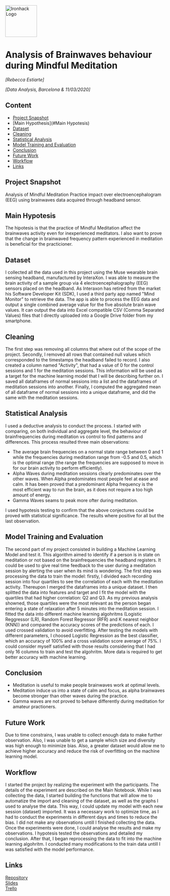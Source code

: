 <img src="https://bit.ly/2VnXWr2" alt="Ironhack Logo" width="100"/>

# Analysis of Brainwaves behaviour during Mindful Meditation
*[Rebecca Estiarte]*

*[Data Analysis, Barcelona & 11/03/2020]*

## Content
- [Project Snapshot](#project-snapshot)
- [Main Hypothesis](#Main Hypotesis)
- [Dataset](#dataset)
- [Cleaning](#cleaning)
- [Statistical Analysis](#analysis)
- [Model Training and Evaluation](#model-training-and-evaluation)
- [Conclusion](#conclusion)
- [Future Work](#future-work)
- [Workflow](#workflow)
- [Links](#links)

## Project Snapshot
Analysis of Mindful Meditation Practice impact over electroencephalogram (EEG) using brainwaves data acquired through headband sensor.

## Main Hypotesis
The hipotesis is that the practice of Mindful Meditation affect the brainwaves activity even for inexperienced meditators. I also want to prove that the change in brainwaved frequency pattern experienced in meditation is beneficial for the practicioner.

## Dataset
I collected all the data used in this project using the Muse wearable brain sensing headband, manufactured by InteraXon. I was able to measure the brain activity of a sample group via 4 electroencephalography (EEG) sensors placed on the headband. As Interaxon has retired from the market his Software Developer Kit (SDK), I used a third party app named "Mind Monitor" to retrieve the data. The app is able to process the EEG data and output a single combined average value for the five absolute brain wave values. It can output the data into Excel compatible CSV (Comma Separated Values) files that I directly uploaded into a Google Drive folder from my smartphone.

## Cleaning
The first step was removing all columns that where out of the scope of the project. Secondly, I removed all rows that contained null values which corresponded to the timestamps the headband failed to record. I also created a column named "Activity", that had a value of 0 for the control sessions and 1 for the meditation sessions. This information will be used as a target for the machine learning model that I will be describing further on. I saved all dataframes of normal sessions into a list and the dataframes of meditation sessions into another. Finally, I computed the aggregated mean of all dataframe of normal sessions into a unique dataframe, and did the same with the meditation sessions.

## Statistical Analysis
I used a deductive analysis to conduct the process. I started with comparing, on both individual and aggregate level, the behaviour of brainfrequencies during meditation vs control to find patterns and differences. This process resulted three main observations: 

* The average brain frequencies on a normal state range between 0 and 1 while the frequencies during meditation range from -0.5 and 0.5, which is the optimal range (the range the frequencies are supposed to move in for our brain activity to perform efficiently). 
* Alpha Waves during meditation sessions clearly predominates over the other waves. When Alpha predominates most people feel at ease and calm. It has been proved that a predominant Alpha frequency is the most efficient way to run the brain, as it does not require a too high amount of energy.
*  Gamma Waves seams to peak more ofter during meditation.

I used hypotesis testing to confirm that the above conjectures could be proved with statistical significance. The results where positive for all but the last observation.

## Model Training and Evaluation

The second part of my project consisted in building a Machine Learning Model and test it. This algorithm aimed to identify if a person is in state on meditation or not based on the brainfrequencies the headband registers. It could be used to give real time feedback to the user during a meditation session by alerting the user when its mind is wondering. The first step was processing the data to train the model: firstly, I divided each recording session into four quartiles to see the correlation of each with the meditation activity. Thereupon I merged the dataframes into a unique dataset. I then splitted the data into features and target and I fit the model with the quartiles that had higher correlation: Q2 and Q3. As my previous analysis showned, those quartiles were the most relevant as the person began entering a state of relaxation after 5 minutes into the meditation session. I fitted the data into different machine learning algohritms (Logistic Reggressor (LR), Random Forest Regressor (RFR) and K nearest neighbor (KNN)) and compared the accuracy scores of the predictions of each. I used crossed validation to avoid overfitting. After testing the models with different parameters, I choosed Logistic Regression as the best classifier, which an accuracy of 100% and a cross validation score average of 75%. I could consider myself satisfied with those results considering that I had only 16 columns to train and test the algohritm. More data is required to get better accuracy with machine learning. 

## Conclusion
* Meditation is useful to make people brainwaves work at optimal levels.
* Meditation induce us into a state of calm and focus, as alpha brainwaves become stronger than other waves during the practice.
* Gamma waves are not proved to behave differently during meditation for amateur practioners.

## Future Work
Due to time constrains, I was unable to collect enough data to make further observation. Also, I was unable to get a sample which size and diversity was high enough to minimize bias. Also, a greater dataset would allow me to achieve higher accuracy and reduce the risk of overfitting on the machine learning model.

## Workflow
I started the project by realizing the experiment with the participants. The details of the experiment are described on the Main Notebook. While I was collecting the data, I started building the functions that will allow me to automatize the import and cleaning of the dataset, as well as the graphs I used to analyse the data. This way, I could update my model with each new session (dataset) imported. It was a necessary work to optimize time, as I had to conduct the experiments in different days and times to reduce the bias. I did not make any observations untill I finished collecting the data. Once the experiments were done, I could analyse the results and make my observations. I hypotesis tested the observations and detailed my conclusion. After that, I began reprocessing the data to fit into the machine learning algohritm. I conducted many modifications to the train data untill I was satisfied with the model performance.

## Links

[Repository](https://github.com/)  
[Slides](https://slides.com/)  
[Trello](https://trello.com/en)  
